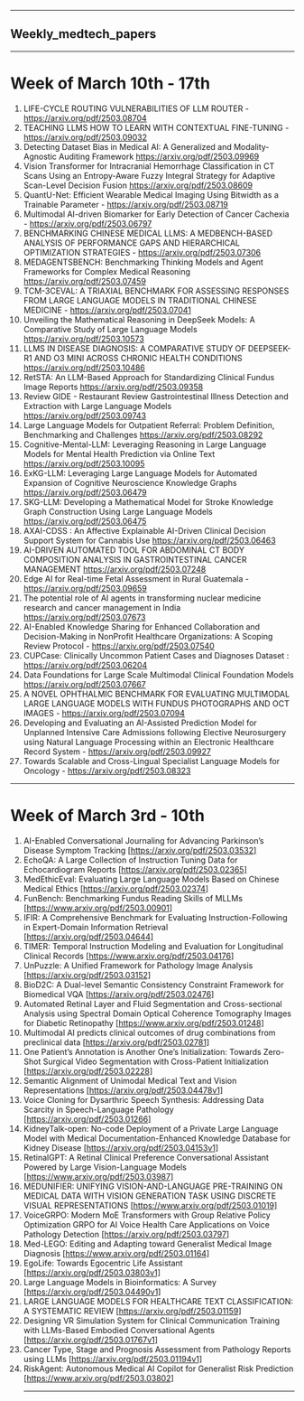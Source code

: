 ___

## Weekly_medtech_papers

___
# Week of March 10th - 17th
1. LIFE-CYCLE ROUTING VULNERABILITIES OF LLM ROUTER - https://arxiv.org/pdf/2503.08704
2. TEACHING LLMS HOW TO LEARN WITH CONTEXTUAL FINE-TUNING - https://arxiv.org/pdf/2503.09032
3. Detecting Dataset Bias in Medical AI: A Generalized and Modality-Agnostic Auditing Framework https://arxiv.org/pdf/2503.09969
4. Vision Transformer for Intracranial Hemorrhage Classification in CT Scans Using an Entropy-Aware Fuzzy Integral Strategy for Adaptive Scan-Level Decision Fusion https://arxiv.org/pdf/2503.08609
5. QuantU-Net: Efficient Wearable Medical Imaging Using Bitwidth as a Trainable Parameter - https://arxiv.org/pdf/2503.08719
6. Multimodal AI-driven Biomarker for Early Detection of Cancer Cachexia - https://arxiv.org/pdf/2503.06797
7. BENCHMARKING CHINESE MEDICAL LLMS: A MEDBENCH-BASED ANALYSIS OF PERFORMANCE GAPS AND HIERARCHICAL OPTIMIZATION STRATEGIES - https://arxiv.org/pdf/2503.07306
8. MEDAGENTSBENCH: Benchmarking Thinking Models and Agent Frameworks for Complex Medical Reasoning https://arxiv.org/pdf/2503.07459
9. TCM-3CEVAL: A TRIAXIAL BENCHMARK FOR ASSESSING RESPONSES FROM LARGE LANGUAGE MODELS IN TRADITIONAL CHINESE MEDICINE - https://arxiv.org/pdf/2503.07041
10. Unveiling the Mathematical Reasoning in DeepSeek Models: A Comparative Study of Large Language Models https://arxiv.org/pdf/2503.10573
11. LLMS IN DISEASE DIAGNOSIS: A COMPARATIVE STUDY OF DEEPSEEK-R1 AND O3 MINI ACROSS CHRONIC HEALTH CONDITIONS https://arxiv.org/pdf/2503.10486
12. RetSTA: An LLM-Based Approach for Standardizing Clinical Fundus Image Reports https://arxiv.org/pdf/2503.09358
13. Review GIDE - Restaurant Review Gastrointestinal Illness Detection and Extraction with Large Language Models https://arxiv.org/pdf/2503.09743
14. Large Language Models for Outpatient Referral: Problem Definition, Benchmarking and Challenges https://arxiv.org/pdf/2503.08292
15. Cognitive-Mental-LLM: Leveraging Reasoning in Large Language Models for Mental Health Prediction via Online Text https://arxiv.org/pdf/2503.10095
16. ExKG-LLM: Leveraging Large Language Models for Automated Expansion of Cognitive Neuroscience Knowledge Graphs https://arxiv.org/pdf/2503.06479
17. SKG-LLM: Developing a Mathematical Model for Stroke Knowledge Graph Construction Using Large Language Models https://arxiv.org/pdf/2503.06475
18. AXAI-CDSS : An Affective Explainable AI-Driven Clinical Decision Support System for Cannabis Use https://arxiv.org/pdf/2503.06463
19. AI-DRIVEN AUTOMATED TOOL FOR ABDOMINAL CT BODY COMPOSITION ANALYSIS IN GASTROINTESTINAL CANCER MANAGEMENT https://arxiv.org/pdf/2503.07248
20. Edge AI for Real-time Fetal Assessment in Rural Guatemala - https://arxiv.org/pdf/2503.09659
21. The potential role of AI agents in transforming nuclear medicine research and cancer management in India https://arxiv.org/pdf/2503.07673
22. AI-Enabled Knowledge Sharing for Enhanced Collaboration and Decision-Making in NonProfit Healthcare Organizations: A Scoping Review Protocol - https://arxiv.org/pdf/2503.07540
23. CUPCase: Clinically Uncommon Patient Cases and Diagnoses Dataset : https://arxiv.org/pdf/2503.06204
24. Data Foundations for Large Scale Multimodal Clinical Foundation Models https://arxiv.org/pdf/2503.07667
25. A NOVEL OPHTHALMIC BENCHMARK FOR EVALUATING MULTIMODAL LARGE LANGUAGE MODELS WITH FUNDUS PHOTOGRAPHS AND OCT IMAGES - https://arxiv.org/pdf/2503.07094
26. Developing and Evaluating an AI-Assisted Prediction Model for Unplanned Intensive Care Admissions following Elective Neurosurgery using Natural Language Processing within an Electronic Healthcare Record System - https://arxiv.org/pdf/2503.09927
27. Towards Scalable and Cross-Lingual Specialist Language Models for Oncology - https://arxiv.org/pdf/2503.08323
___

# Week of March 3rd - 10th
1. AI-Enabled Conversational Journaling for Advancing Parkinson’s Disease Symptom Tracking [https://arxiv.org/pdf/2503.03532]
2. EchoQA: A Large Collection of Instruction Tuning Data for Echocardiogram Reports [https://arxiv.org/pdf/2503.02365]
3. MedEthicEval: Evaluating Large Language Models Based on Chinese Medical Ethics [https://arxiv.org/pdf/2503.02374]
4. FunBench: Benchmarking Fundus Reading Skills of MLLMs [https://www.arxiv.org/pdf/2503.00901]
5. IFIR: A Comprehensive Benchmark for Evaluating Instruction-Following in Expert-Domain Information Retrieval [https://arxiv.org/pdf/2503.04644]
6. TIMER: Temporal Instruction Modeling and Evaluation for Longitudinal Clinical Records [https://www.arxiv.org/pdf/2503.04176]
7. UnPuzzle: A Unified Framework for Pathology Image Analysis [https://arxiv.org/pdf/2503.03152]
8. BioD2C: A Dual-level Semantic Consistency Constraint Framework for Biomedical VQA [https://arxiv.org/pdf/2503.02476]
9. Automated Retinal Layer and Fluid Segmentation and Cross-sectional Analysis using Spectral Domain Optical Coherence Tomography Images for Diabetic Retinopathy [https://www.arxiv.org/pdf/2503.01248]
10. Multimodal AI predicts clinical outcomes of drug combinations from preclinical data [https://arxiv.org/pdf/2503.02781]
11. One Patient’s Annotation is Another One’s Initialization: Towards Zero-Shot Surgical Video Segmentation with Cross-Patient Initialization [https://arxiv.org/pdf/2503.02228]
12. Semantic Alignment of Unimodal Medical Text and Vision Representations [https://arxiv.org/pdf/2503.04478v1]
13. Voice Cloning for Dysarthric Speech Synthesis: Addressing Data Scarcity in Speech-Language Pathology [https://arxiv.org/pdf/2503.01266]
14. KidneyTalk-open: No-code Deployment of a Private Large Language Model with Medical Documentation-Enhanced Knowledge Database for Kidney Disease [https://arxiv.org/pdf/2503.04153v1]
15. RetinalGPT: A Retinal Clinical Preference Conversational Assistant Powered by Large Vision-Language Models [https://www.arxiv.org/pdf/2503.03987]
16. MEDUNIFIER: UNIFYING VISION-AND-LANGUAGE PRE-TRAINING ON MEDICAL DATA WITH VISION GENERATION TASK USING DISCRETE VISUAL REPRESENTATIONS [https://www.arxiv.org/pdf/2503.01019]
17. VoiceGRPO: Modern MoE Transformers with Group Relative Policy Optimization GRPO for AI Voice Health Care Applications on Voice Pathology Detection [https://arxiv.org/pdf/2503.03797]
18. Med-LEGO: Editing and Adapting toward Generalist Medical Image Diagnosis [https://www.arxiv.org/pdf/2503.01164]
19. EgoLife: Towards Egocentric Life Assistant [https://arxiv.org/pdf/2503.03803v1]
20. Large Language Models in Bioinformatics: A Survey [https://arxiv.org/pdf/2503.04490v1]
21. LARGE LANGUAGE MODELS FOR HEALTHCARE TEXT CLASSIFICATION: A SYSTEMATIC REVIEW [https://arxiv.org/pdf/2503.01159]
22. Designing VR Simulation System for Clinical Communication Training with LLMs-Based Embodied Conversational Agents [https://arxiv.org/pdf/2503.01767v1]
23. Cancer Type, Stage and Prognosis Assessment from Pathology Reports using LLMs [https://arxiv.org/pdf/2503.01194v1]
24. RiskAgent: Autonomous Medical AI Copilot for Generalist Risk Prediction [https://www.arxiv.org/pdf/2503.03802]
    ___
